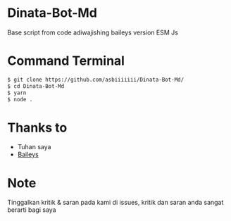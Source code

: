 # Dinata-Bot-Md
Base script from code adiwajishing baileys version ESM Js

# Command Terminal
```bash
$ git clone https://github.com/asbiiiiiii/Dinata-Bot-Md/
$ cd Dinata-Bot-Md
$ yarn
$ node .
```

# Thanks to 
- Tuhan saya
- [Baileys](https://github.com/adiwajshing/baileys)

# Note 
Tinggalkan kritik & saran pada kami di issues, kritik dan saran anda sangat berarti bagi saya
